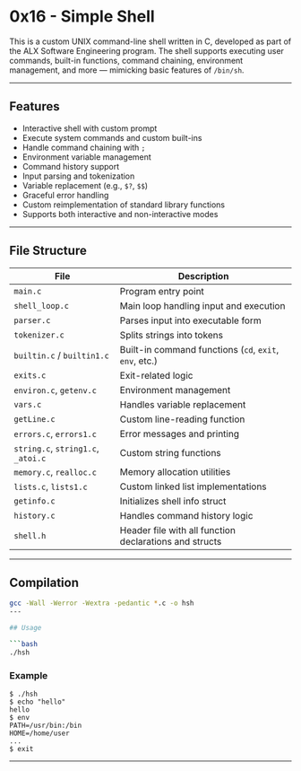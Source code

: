 # 0x16 - Simple Shell

This is a custom UNIX command-line shell written in C, developed as part of the ALX Software Engineering program. The shell supports executing user commands, built-in functions, command chaining, environment management, and more — mimicking basic features of `/bin/sh`.

---

## Features

- Interactive shell with custom prompt
- Execute system commands and custom built-ins
- Handle command chaining with `;`
- Environment variable management
- Command history support
- Input parsing and tokenization
- Variable replacement (e.g., `$?`, `$$`)
- Graceful error handling
- Custom reimplementation of standard library functions
- Supports both interactive and non-interactive modes

---

## File Structure

| File | Description |
|------|-------------|
| `main.c` | Program entry point |
| `shell_loop.c` | Main loop handling input and execution |
| `parser.c` | Parses input into executable form |
| `tokenizer.c` | Splits strings into tokens |
| `builtin.c` / `builtin1.c` | Built-in command functions (`cd`, `exit`, `env`, etc.) |
| `exits.c` | Exit-related logic |
| `environ.c`, `getenv.c` | Environment management |
| `vars.c` | Handles variable replacement |
| `getLine.c` | Custom line-reading function |
| `errors.c`, `errors1.c` | Error messages and printing |
| `string.c`, `string1.c`, `_atoi.c` | Custom string functions |
| `memory.c`, `realloc.c` | Memory allocation utilities |
| `lists.c`, `lists1.c` | Custom linked list implementations |
| `getinfo.c` | Initializes shell info struct |
| `history.c` | Handles command history logic |
| `shell.h` | Header file with all function declarations and structs |

---

## Compilation

```bash
gcc -Wall -Werror -Wextra -pedantic *.c -o hsh
---

## Usage

```bash
./hsh
```

### Example

```shell
$ ./hsh
$ echo "hello"
hello
$ env
PATH=/usr/bin:/bin
HOME=/home/user
...
$ exit
```

---

